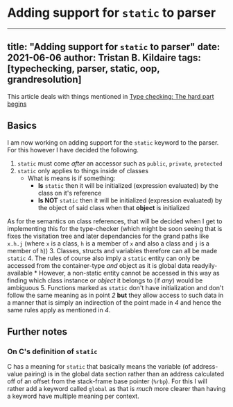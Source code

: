 Adding support for `static` to parser
=====================================

---
title: "Adding support for `static` to parser"
date: 2021-06-06
author: Tristan B. Kildaire
tags: [typechecking, parser, static, oop, grandresolution]
---

This article deals with things mentioned in [Type checking: The hard part begins](../typechecking_hard_part_begins)

## Basics

I am now working on adding support for the `static` keyword to the parser. For this however I have decided the following.

1. `static` must come _after_ an accessor such as `public`, `private`, `protected`
2. `static` only applies to things inside of classes
    * What is means is if something:
        * **Is** `static` then it will be initialized (expression evaluated) by the class on it's reference
        * **Is NOT** `static` then it will be initialized (expression evaluated) by the object of said class when that **object** is initialized

As for the semantics on class references, that will be decided when I get to implementing this for the type-checker (which might be soon seeing that is fixes the visitation tree and later dependancies for the grand paths like `x.h.j` (where `x` is a class, `h` is a member of `x` and also a class and `j` is a member of `h`))
3. Classes, structs and variables therefore can all be made `static`
4. The rules of course also imply a `static` entity can only be accessed from the container-type _and_ object as it is global data readyily-available
    * However, a non-static entity cannot be accessed in this way as finding which class instance or _object_ it belongs to (if _any_) would be ambiguous
5. Functions marked as `static` don't have initialization and don't follow the same meaning as in point _2_ **but** they allow access to such data in a manner that is simply an indirection of the point made in _4_ and hence the same rules apply as mentioned in _4_.

## Further notes

### On C's definition of `static`

C has a meaning for `static` that basically means the variable (of address-value pairing) is in the global data section rather than an address calculated off of an offset from the stack-frame base pointer (`%rbp`). For this I will rather add a keyword called `global` as that is _much_ more clearer than having a keyword have multiple meaning per context.